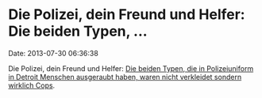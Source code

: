 Die Polizei, dein Freund und Helfer: Die beiden Typen, \...
===========================================================

Date: 2013-07-30 06:36:38

Die Polizei, dein Freund und Helfer: [Die beiden Typen, die in
Polizeiuniform in Detroit Menschen ausgeraubt haben, waren nicht
verkleidet sondern wirklich
Cops](http://www.myfoxdetroit.com/story/22949343/breaking-news-police).
